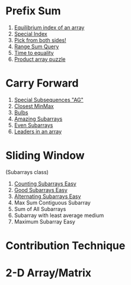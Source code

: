 # Prefix Sum

 1. [Equilibrium index of an array](https://github.com/sahoog2/Preparation_Notes/blob/main/DSA/Array/Equilibrium%20index%20of%20an%20array.md)
 2. [Special Index](https://github.com/sahoog2/Preparation_Notes/blob/main/DSA/Array/Special%20Index.md)
 3. [Pick from both sides!](https://github.com/sahoog2/Preparation_Notes/blob/main/DSA/Array/Pick%20from%20both%20sides!.md)
 4. [Range Sum Query](https://github.com/sahoog2/Preparation_Notes/blob/main/DSA/Array/Range%20Sum%20Query.md)
 5. [Time to equality](https://github.com/sahoog2/Preparation_Notes/blob/main/DSA/Array/Time%20to%20equality.md)
 6. [Product array puzzle](https://github.com/sahoog2/Preparation_Notes/blob/main/DSA/Array/Product%20array%20puzzle.md)
 # Carry Forward
 
  1. [Special Subsequences "AG"](https://github.com/sahoog2/Preparation_Notes/blob/main/DSA/Array/Special%20Subsequences%20%22AG%22.md)
  2. [Closest MinMax](https://github.com/sahoog2/Preparation_Notes/blob/main/DSA/Array/Closest%20MinMax.md)
  3. [Bulbs](https://github.com/sahoog2/Preparation_Notes/blob/main/DSA/Array/Bulbs.md)
  4. [Amazing Subarrays](https://github.com/sahoog2/Preparation_Notes/blob/main/DSA/Array/Amazing%20Subarrays.md)
  5. [Even Subarrays](https://github.com/sahoog2/Preparation_Notes/blob/main/DSA/Array/Even%20Subarrays.md)
  6. [Leaders in an array](https://github.com/sahoog2/Preparation_Notes/blob/main/DSA/Array/Leaders%20in%20an%20array.md)
 # Sliding Window
   (Subarrays class)
   1. [Counting Subarrays Easy](https://github.com/sahoog2/Preparation_Notes/blob/main/DSA/Array/Counting%20Subarrays.md)
   2. [Good Subarrays Easy](https://github.com/sahoog2/Preparation_Notes/blob/main/DSA/Array/Good%20Subarrays.md)
   3. [Alternating Subarrays Easy](https://github.com/sahoog2/Preparation_Notes/blob/main/DSA/Array/Alternating%20Subarrays.md)
   4. Max Sum Contiguous Subarray
   5. Sum of All Subarrays
   6. Subarray with least average medium
   7. Maximum Subarray Easy
 # Contribution Technique
 #  2-D Array/Matrix

